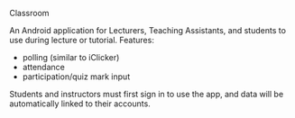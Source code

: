 Classroom 

An Android application for Lecturers, Teaching Assistants, and students to use during lecture or tutorial. Features:
- polling (similar to iClicker)
- attendance
- participation/quiz mark input

Students and instructors must first sign in to use the app, and data will be automatically linked to their accounts.
